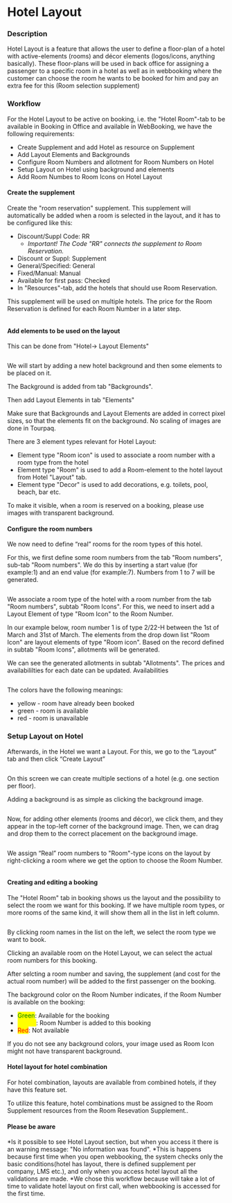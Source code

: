 # Hotel Layout

### Description <a href="#description" id="description"></a>

Hotel Layout is a feature that allows the user to define a floor-plan of a hotel with active-elements (rooms) and décor elements (logos/icons, anything basically). These floor-plans will be used in back office for assigning a passenger to a specific room in a hotel as well as in webbooking where the customer can choose the room he wants to be booked for him and pay an extra fee for this (Room selection supplement)

### Workflow <a href="#workflow" id="workflow"></a>

For the Hotel Layout to be active on booking, i.e. the "Hotel Room"-tab to be available in Booking in Office and available in WebBooking, we have the following requirements:

* Create Supplement and add Hotel as resource on Supplement
* Add Layout Elements and Backgrounds
* Configure Room Numbers and allotment for Room Numbers on Hotel
* Setup Layout on Hotel using background and elements
* Add Room Numbes to Room Icons on Hotel Layout

#### **Create the supplement**

Create the "room reservation" supplement. This supplement will automatically be added when a room is selected in the layout, and it has to be configured like this:

* Discount/Suppl Code: RR
  * _Important! The Code "RR" connects the supplement to Room Reservation._
* Discount or Suppl: Supplement
* General/Specified: General
* Fixed/Manual: Manual
* Available for first pass: Checked
* In "Resources"-tab, add the hotels that should use Room Reservation.

This supplement will be used on multiple hotels. The price for the Room Reservation is defined for each Room Number in a later step.

<figure><img src="../../.gitbook/assets/image (2) (1) (1) (1) (1) (1) (1) (1) (1) (1) (1) (1) (1) (1) (1) (1) (1) (1) (1) (1) (1) (1) (1) (1) (1) (1) (1) (1) (1) (1).png" alt=""><figcaption></figcaption></figure>

#### **Add elements to be used on the layout**

This can be done from "Hotel-> Layout Elements"

<figure><img src="../../.gitbook/assets/image (3) (1) (1) (1) (1) (1) (1) (1) (1) (1) (1) (1) (1) (1) (1) (1) (1) (1) (1) (1) (1) (1) (1) (1) (1) (1) (1) (1) (1).png" alt=""><figcaption></figcaption></figure>

&#x20;We will start by adding a new hotel background and then some elements to be placed on it.

The Background is added from tab "Backgrounds".

Then add Layout Elements in tab "Elements"

Make sure that Backgrounds and Layout Elements are added in correct pixel sizes, so that the elements fit on the background. No scaling of images are done in Tourpaq.&#x20;

There are 3 element types relevant for Hotel Layout:

* Element type "Room icon" is used to associate a room number with a room type from the hotel
* Element type "Room" is used to add a Room-element to the hotel layout from Hotel "Layout" tab.
* Element type "Decor" is used to add decorations, e.g. toilets, pool, beach, bar etc.

To make it visible, when a room is reserved on a booking, please use images with transparent background.&#x20;

#### **Configure the room numbers**

We now need to define “real” rooms for the room types of this hotel.

For this, we first define some room numbers from the tab "Room numbers", sub-tab "Room numbers". We do this by inserting a start value (for example:1) and an end value (for example:7). Numbers from 1 to 7 will be generated.&#x20;

<figure><img src="../../.gitbook/assets/image (7) (1) (1) (1) (1) (1) (1) (1) (1) (1) (1) (1) (1) (1) (1) (1) (1) (1) (1) (1) (1).png" alt=""><figcaption></figcaption></figure>

We associate a room type of the hotel with a room number from the tab "Room numbers", subtab "Room Icons". For this, we need to insert add a Layout Element of type "Room Icon" to the Room Number.

In our example below, room number 1 is of type 2/22-H between the 1st of March and 31st of March. The elements from the drop down list "Room Icon" are layout elements of type "Room icon". Based on the record defined in subtab "Room Icons", allotments will be generated.&#x20;

We can see the generated allotments in subtab "Allotments". The prices  and availabililties for each date can be updated. Availabilities&#x20;

<figure><img src="../../.gitbook/assets/image (8) (1) (1) (1) (1) (1) (1) (1) (1) (1) (1) (1) (1) (1) (1) (1) (1) (1) (1).png" alt=""><figcaption></figcaption></figure>

The colors have the following meanings:

* yellow - room have already been booked
* green - room is available
* red - room is unavailable

### Setup Layout on Hotel

Afterwards, in the Hotel we want a Layout. For this, we go to the “Layout” tab and then click “Create Layout”

<figure><img src="../../.gitbook/assets/image (4) (1) (1) (1) (1) (1) (1) (1) (1) (1) (1) (1) (1) (1) (1) (1) (1) (1) (1) (1) (1) (1) (1) (1) (1) (1).png" alt=""><figcaption></figcaption></figure>

On this screen we can create multiple sections of a hotel (e.g. one section per floor).&#x20;

Adding a background is as simple as clicking the background image.

<figure><img src="../../.gitbook/assets/image (5) (1) (1) (1) (1) (1) (1) (1) (1) (1) (1) (1) (1) (1) (1) (1) (1) (1) (1) (1) (1) (1) (1) (1) (1) (1).png" alt=""><figcaption></figcaption></figure>

Now, for adding other elements (rooms and décor), we click them, and they appear in the top-left corner of the background image. Then, we can drag and drop them to the correct placement on the background image.

<figure><img src="../../.gitbook/assets/image (6) (1) (1) (1) (1) (1) (1) (1) (1) (1) (1) (1) (1) (1) (1) (1) (1) (1) (1) (1) (1) (1) (1).png" alt=""><figcaption></figcaption></figure>



We assign “Real” room numbers to "Room"-type icons on the layout by right-clicking a room where we get the option to choose the Room Number.



<figure><img src="../../.gitbook/assets/image (9) (1) (1) (1) (1) (1) (1) (1) (1) (1) (1) (1) (1) (1) (1) (1) (1).png" alt=""><figcaption></figcaption></figure>

#### **Creating and editing a booking**

The "Hotel Room" tab in booking shows us the layout and the possibility to select the room we want for this booking. If we have multiple room types, or more rooms of the same kind, it will show them all in the list in left column.

<figure><img src="../../.gitbook/assets/image (10) (1) (1) (1) (1) (1) (1) (1) (1) (1) (1) (1) (1) (1) (1) (1) (1).png" alt=""><figcaption></figcaption></figure>

By clicking room names in the list on the left, we select the room type we want to book.

Clicking an available room on the Hotel Layout, we can select the actual room numbers for this booking.

After selcting a room number and saving, the supplement (and cost for the actual room number) will be added to the first passenger on the booking.

The background color on the Room Number indicates, if the Room Number is available on the booking:

* <mark style="color:green;">Green</mark>: Available for the booking
* <mark style="color:yellow;">Yellow</mark>: Room Number is added to this booking
* <mark style="color:red;">Red</mark>: Not available

If you do not see any background colors, your image used as Room Icon might not have transparent background.

#### **Hotel layout for hotel combination**

For hotel combination, layouts are available from combined hotels, if they have this feature set.

To utilize this feature, hotel combinations must be assigned to the Room Supplement resources from the Room Resevation Supplement..

#### **Please be aware**

\*Is it possible to see Hotel Layout section, but when you access it there is an warning message: "No information was found". \*This is happens because first time when you open webbooking, the system checks only the basic conditions(hotel has layout, there is defined supplement per company, LMS etc.), and only when you access hotel layout all the validations are made. \*We chose this workflow because will take a lot of time to validate hotel layout on first call, when webbooking is accessed for the first time.
